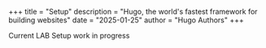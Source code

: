 +++
title = "Setup"
description = "Hugo, the world's fastest framework for building websites"
date = "2025-01-25"
author = "Hugo Authors"
+++

Current LAB Setup
work in progress